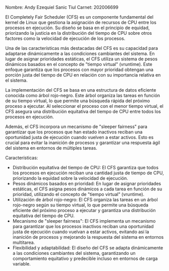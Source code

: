 Nombre: Andy Ezequiel Sanic Tiul 
Carnet: 202006699

El Completely Fair Scheduler (CFS) es un componente fundamental del kernel de Linux que gestiona la asignación de recursos de CPU entre los procesos en ejecución. Su diseño se basa en el principio de equidad, priorizando la justicia en la distribución del tiempo de CPU sobre otros factores como la velocidad de ejecución de los procesos.

Una de las características más destacadas del CFS es su capacidad para adaptarse dinámicamente a las condiciones cambiantes del sistema. En lugar de asignar prioridades estáticas, el CFS utiliza un sistema de pesos dinámicos basados en el concepto de "tiempo virtual" (vruntime). Este enfoque garantiza que los procesos con mayor prioridad obtengan una porción justa del tiempo de CPU en relación con su importancia relativa en el sistema.

La implementación del CFS se basa en una estructura de datos eficiente conocida como árbol rojo-negro. Este árbol organiza las tareas en función de su tiempo virtual, lo que permite una búsqueda rápida del próximo proceso a ejecutar. Al seleccionar el proceso con el menor tiempo virtual, el CFS asegura una distribución equitativa del tiempo de CPU entre todos los procesos en ejecución.

Además, el CFS incorpora un mecanismo de "sleeper fairness" para garantizar que los procesos que han estado inactivos reciban una oportunidad justa de ejecución cuando vuelven a estar activos. Esto es crucial para evitar la inanición de procesos y garantizar una respuesta ágil del sistema en entornos de múltiples tareas.

Características:
- Distribución equitativa del tiempo de CPU: El CFS garantiza que todos los procesos en ejecución reciban una cantidad justa de tiempo de CPU, priorizando la equidad sobre la velocidad de ejecución.
- Pesos dinámicos basados en prioridad: En lugar de asignar prioridades estáticas, el CFS asigna pesos dinámicos a cada tarea en función de su prioridad, utilizando el concepto de "tiempo virtual" (vruntime).
- Utilización de árbol rojo-negro: El CFS organiza las tareas en un árbol rojo-negro según su tiempo virtual, lo que permite una búsqueda eficiente del próximo proceso a ejecutar y garantiza una distribución equitativa del tiempo de CPU.
- Mecanismo de "sleeper fairness": El CFS implementa un mecanismo para garantizar que los procesos inactivos reciban una oportunidad justa de ejecución cuando vuelvan a estar activos, evitando así la inanición de procesos y mejorando la respuesta del sistema en entornos multitarea.
- Flexibilidad y adaptabilidad: El diseño del CFS se adapta dinámicamente a las condiciones cambiantes del sistema, garantizando un comportamiento equitativo y predecible incluso en entornos de carga variable.
